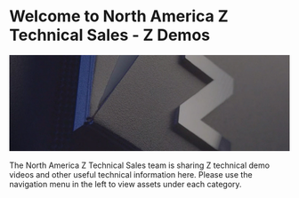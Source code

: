 # Welcome to North America Z Technical Sales - Z Demos

![Z logo](images/zlogo.png)

The North America Z Technical Sales team is sharing Z technical demo videos and other useful technical information here. Please use the navigation menu in the left to view assets under each category.

